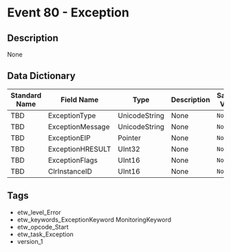 # Event 80 - Exception

## Description
None

## Data Dictionary
|Standard Name|Field Name|Type|Description|Sample Value|
|---|---|---|---|---|
|TBD|ExceptionType|UnicodeString|None|`None`|
|TBD|ExceptionMessage|UnicodeString|None|`None`|
|TBD|ExceptionEIP|Pointer|None|`None`|
|TBD|ExceptionHRESULT|UInt32|None|`None`|
|TBD|ExceptionFlags|UInt16|None|`None`|
|TBD|ClrInstanceID|UInt16|None|`None`|

## Tags
* etw_level_Error
* etw_keywords_ExceptionKeyword MonitoringKeyword
* etw_opcode_Start
* etw_task_Exception
* version_1